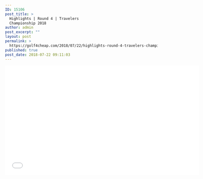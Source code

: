 ```yaml
---
ID: 15106
post_title: >
  Highlights | Round 4 | Travelers
  Championship 2018
author: admin
post_excerpt: ""
layout: post
permalink: >
  https://golf4cheap.com/2018/07/22/highlights-round-4-travelers-championship-2018/
published: true
post_date: 2018-07-22 09:11:03
---
```

<iframe width="640" height="360" src="//www.youtube.com/embed/AUWVf5PtAZ0" frameborder="0" allow="autoplay; encrypted-media" allowfullscreen></iframe>